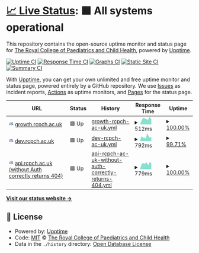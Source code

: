 # [📈 Live Status](https://rcpch.github.io/digital-growth-charts-upptime): <!--live status--> **🟩 All systems operational**

This repository contains the open-source uptime monitor and status page for [The Royal College of Paediatrics and Child Health](https://rcpch.ac.uk), powered by [Upptime](https://github.com/upptime/upptime).

[![Uptime CI](https://github.com/rcpch/digital-growth-charts-upptime/workflows/Uptime%20CI/badge.svg)](https://github.com/rcpch/digital-growth-charts-upptime/actions?query=workflow%3A%22Uptime+CI%22)
[![Response Time CI](https://github.com/rcpch/digital-growth-charts-upptime/workflows/Response%20Time%20CI/badge.svg)](https://github.com/rcpch/digital-growth-charts-upptime/actions?query=workflow%3A%22Response+Time+CI%22)
[![Graphs CI](https://github.com/rcpch/digital-growth-charts-upptime/workflows/Graphs%20CI/badge.svg)](https://github.com/rcpch/digital-growth-charts-upptime/actions?query=workflow%3A%22Graphs+CI%22)
[![Static Site CI](https://github.com/rcpch/digital-growth-charts-upptime/workflows/Static%20Site%20CI/badge.svg)](https://github.com/rcpch/digital-growth-charts-upptime/actions?query=workflow%3A%22Static+Site+CI%22)
[![Summary CI](https://github.com/rcpch/digital-growth-charts-upptime/workflows/Summary%20CI/badge.svg)](https://github.com/rcpch/digital-growth-charts-upptime/actions?query=workflow%3A%22Summary+CI%22)

With [Upptime](https://upptime.js.org), you can get your own unlimited and free uptime monitor and status page, powered entirely by a GitHub repository. We use [Issues](https://github.com/rcpch/digital-growth-charts-upptime/issues) as incident reports, [Actions](https://github.com/rcpch/digital-growth-charts-upptime/actions) as uptime monitors, and [Pages](https://rcpch.github.io/digital-growth-charts-upptime) for the status page.

<!--start: status pages-->
<!-- This summary is generated by Upptime (https://github.com/upptime/upptime) -->
<!-- Do not edit this manually, your changes will be overwritten -->
<!-- prettier-ignore -->
| URL | Status | History | Response Time | Uptime |
| --- | ------ | ------- | ------------- | ------ |
| <img alt="" src="https://raw.githubusercontent.com/rcpch/digital-growth-charts-upptime/master/assets/rcpch192.png" height="13"> [growth.rcpch.ac.uk](https://growth.rcpch.ac.uk) | 🟩 Up | [growth-rcpch-ac-uk.yml](https://github.com/rcpch/digital-growth-charts-upptime/commits/HEAD/history/growth-rcpch-ac-uk.yml) | <details><summary><img alt="Response time graph" src="./graphs/growth-rcpch-ac-uk/response-time-week.png" height="20"> 512ms</summary><br><a href="https://rcpch.github.io/digital-growth-charts-upptime/history/growth-rcpch-ac-uk"><img alt="Response time 568" src="https://img.shields.io/endpoint?url=https%3A%2F%2Fraw.githubusercontent.com%2Frcpch%2Fdigital-growth-charts-upptime%2FHEAD%2Fapi%2Fgrowth-rcpch-ac-uk%2Fresponse-time.json"></a><br><a href="https://rcpch.github.io/digital-growth-charts-upptime/history/growth-rcpch-ac-uk"><img alt="24-hour response time 435" src="https://img.shields.io/endpoint?url=https%3A%2F%2Fraw.githubusercontent.com%2Frcpch%2Fdigital-growth-charts-upptime%2FHEAD%2Fapi%2Fgrowth-rcpch-ac-uk%2Fresponse-time-day.json"></a><br><a href="https://rcpch.github.io/digital-growth-charts-upptime/history/growth-rcpch-ac-uk"><img alt="7-day response time 512" src="https://img.shields.io/endpoint?url=https%3A%2F%2Fraw.githubusercontent.com%2Frcpch%2Fdigital-growth-charts-upptime%2FHEAD%2Fapi%2Fgrowth-rcpch-ac-uk%2Fresponse-time-week.json"></a><br><a href="https://rcpch.github.io/digital-growth-charts-upptime/history/growth-rcpch-ac-uk"><img alt="30-day response time 678" src="https://img.shields.io/endpoint?url=https%3A%2F%2Fraw.githubusercontent.com%2Frcpch%2Fdigital-growth-charts-upptime%2FHEAD%2Fapi%2Fgrowth-rcpch-ac-uk%2Fresponse-time-month.json"></a><br><a href="https://rcpch.github.io/digital-growth-charts-upptime/history/growth-rcpch-ac-uk"><img alt="1-year response time 564" src="https://img.shields.io/endpoint?url=https%3A%2F%2Fraw.githubusercontent.com%2Frcpch%2Fdigital-growth-charts-upptime%2FHEAD%2Fapi%2Fgrowth-rcpch-ac-uk%2Fresponse-time-year.json"></a></details> | <details><summary><a href="https://rcpch.github.io/digital-growth-charts-upptime/history/growth-rcpch-ac-uk">100.00%</a></summary><a href="https://rcpch.github.io/digital-growth-charts-upptime/history/growth-rcpch-ac-uk"><img alt="All-time uptime 99.80%" src="https://img.shields.io/endpoint?url=https%3A%2F%2Fraw.githubusercontent.com%2Frcpch%2Fdigital-growth-charts-upptime%2FHEAD%2Fapi%2Fgrowth-rcpch-ac-uk%2Fuptime.json"></a><br><a href="https://rcpch.github.io/digital-growth-charts-upptime/history/growth-rcpch-ac-uk"><img alt="24-hour uptime 100.00%" src="https://img.shields.io/endpoint?url=https%3A%2F%2Fraw.githubusercontent.com%2Frcpch%2Fdigital-growth-charts-upptime%2FHEAD%2Fapi%2Fgrowth-rcpch-ac-uk%2Fuptime-day.json"></a><br><a href="https://rcpch.github.io/digital-growth-charts-upptime/history/growth-rcpch-ac-uk"><img alt="7-day uptime 100.00%" src="https://img.shields.io/endpoint?url=https%3A%2F%2Fraw.githubusercontent.com%2Frcpch%2Fdigital-growth-charts-upptime%2FHEAD%2Fapi%2Fgrowth-rcpch-ac-uk%2Fuptime-week.json"></a><br><a href="https://rcpch.github.io/digital-growth-charts-upptime/history/growth-rcpch-ac-uk"><img alt="30-day uptime 100.00%" src="https://img.shields.io/endpoint?url=https%3A%2F%2Fraw.githubusercontent.com%2Frcpch%2Fdigital-growth-charts-upptime%2FHEAD%2Fapi%2Fgrowth-rcpch-ac-uk%2Fuptime-month.json"></a><br><a href="https://rcpch.github.io/digital-growth-charts-upptime/history/growth-rcpch-ac-uk"><img alt="1-year uptime 99.75%" src="https://img.shields.io/endpoint?url=https%3A%2F%2Fraw.githubusercontent.com%2Frcpch%2Fdigital-growth-charts-upptime%2FHEAD%2Fapi%2Fgrowth-rcpch-ac-uk%2Fuptime-year.json"></a></details>
| <img alt="" src="https://raw.githubusercontent.com/rcpch/digital-growth-charts-upptime/master/assets/rcpch192.png" height="13"> [dev.rcpch.ac.uk](https://dev.rcpch.ac.uk) | 🟩 Up | [dev-rcpch-ac-uk.yml](https://github.com/rcpch/digital-growth-charts-upptime/commits/HEAD/history/dev-rcpch-ac-uk.yml) | <details><summary><img alt="Response time graph" src="./graphs/dev-rcpch-ac-uk/response-time-week.png" height="20"> 792ms</summary><br><a href="https://rcpch.github.io/digital-growth-charts-upptime/history/dev-rcpch-ac-uk"><img alt="Response time 993" src="https://img.shields.io/endpoint?url=https%3A%2F%2Fraw.githubusercontent.com%2Frcpch%2Fdigital-growth-charts-upptime%2FHEAD%2Fapi%2Fdev-rcpch-ac-uk%2Fresponse-time.json"></a><br><a href="https://rcpch.github.io/digital-growth-charts-upptime/history/dev-rcpch-ac-uk"><img alt="24-hour response time 775" src="https://img.shields.io/endpoint?url=https%3A%2F%2Fraw.githubusercontent.com%2Frcpch%2Fdigital-growth-charts-upptime%2FHEAD%2Fapi%2Fdev-rcpch-ac-uk%2Fresponse-time-day.json"></a><br><a href="https://rcpch.github.io/digital-growth-charts-upptime/history/dev-rcpch-ac-uk"><img alt="7-day response time 792" src="https://img.shields.io/endpoint?url=https%3A%2F%2Fraw.githubusercontent.com%2Frcpch%2Fdigital-growth-charts-upptime%2FHEAD%2Fapi%2Fdev-rcpch-ac-uk%2Fresponse-time-week.json"></a><br><a href="https://rcpch.github.io/digital-growth-charts-upptime/history/dev-rcpch-ac-uk"><img alt="30-day response time 821" src="https://img.shields.io/endpoint?url=https%3A%2F%2Fraw.githubusercontent.com%2Frcpch%2Fdigital-growth-charts-upptime%2FHEAD%2Fapi%2Fdev-rcpch-ac-uk%2Fresponse-time-month.json"></a><br><a href="https://rcpch.github.io/digital-growth-charts-upptime/history/dev-rcpch-ac-uk"><img alt="1-year response time 900" src="https://img.shields.io/endpoint?url=https%3A%2F%2Fraw.githubusercontent.com%2Frcpch%2Fdigital-growth-charts-upptime%2FHEAD%2Fapi%2Fdev-rcpch-ac-uk%2Fresponse-time-year.json"></a></details> | <details><summary><a href="https://rcpch.github.io/digital-growth-charts-upptime/history/dev-rcpch-ac-uk">99.71%</a></summary><a href="https://rcpch.github.io/digital-growth-charts-upptime/history/dev-rcpch-ac-uk"><img alt="All-time uptime 99.39%" src="https://img.shields.io/endpoint?url=https%3A%2F%2Fraw.githubusercontent.com%2Frcpch%2Fdigital-growth-charts-upptime%2FHEAD%2Fapi%2Fdev-rcpch-ac-uk%2Fuptime.json"></a><br><a href="https://rcpch.github.io/digital-growth-charts-upptime/history/dev-rcpch-ac-uk"><img alt="24-hour uptime 100.00%" src="https://img.shields.io/endpoint?url=https%3A%2F%2Fraw.githubusercontent.com%2Frcpch%2Fdigital-growth-charts-upptime%2FHEAD%2Fapi%2Fdev-rcpch-ac-uk%2Fuptime-day.json"></a><br><a href="https://rcpch.github.io/digital-growth-charts-upptime/history/dev-rcpch-ac-uk"><img alt="7-day uptime 99.71%" src="https://img.shields.io/endpoint?url=https%3A%2F%2Fraw.githubusercontent.com%2Frcpch%2Fdigital-growth-charts-upptime%2FHEAD%2Fapi%2Fdev-rcpch-ac-uk%2Fuptime-week.json"></a><br><a href="https://rcpch.github.io/digital-growth-charts-upptime/history/dev-rcpch-ac-uk"><img alt="30-day uptime 99.93%" src="https://img.shields.io/endpoint?url=https%3A%2F%2Fraw.githubusercontent.com%2Frcpch%2Fdigital-growth-charts-upptime%2FHEAD%2Fapi%2Fdev-rcpch-ac-uk%2Fuptime-month.json"></a><br><a href="https://rcpch.github.io/digital-growth-charts-upptime/history/dev-rcpch-ac-uk"><img alt="1-year uptime 99.90%" src="https://img.shields.io/endpoint?url=https%3A%2F%2Fraw.githubusercontent.com%2Frcpch%2Fdigital-growth-charts-upptime%2FHEAD%2Fapi%2Fdev-rcpch-ac-uk%2Fuptime-year.json"></a></details>
| <img alt="" src="https://raw.githubusercontent.com/rcpch/digital-growth-charts-upptime/master/assets/rcpch192.png" height="13"> [api.rcpch.ac.uk (without Auth correctly returns 404)](https://api.rcpch.ac.uk/v1/growth) | 🟩 Up | [api-rcpch-ac-uk-without-auth-correctly-returns-404.yml](https://github.com/rcpch/digital-growth-charts-upptime/commits/HEAD/history/api-rcpch-ac-uk-without-auth-correctly-returns-404.yml) | <details><summary><img alt="Response time graph" src="./graphs/api-rcpch-ac-uk-without-auth-correctly-returns-404/response-time-week.png" height="20"> 779ms</summary><br><a href="https://rcpch.github.io/digital-growth-charts-upptime/history/api-rcpch-ac-uk-without-auth-correctly-returns-404"><img alt="Response time 785" src="https://img.shields.io/endpoint?url=https%3A%2F%2Fraw.githubusercontent.com%2Frcpch%2Fdigital-growth-charts-upptime%2FHEAD%2Fapi%2Fapi-rcpch-ac-uk-without-auth-correctly-returns-404%2Fresponse-time.json"></a><br><a href="https://rcpch.github.io/digital-growth-charts-upptime/history/api-rcpch-ac-uk-without-auth-correctly-returns-404"><img alt="24-hour response time 795" src="https://img.shields.io/endpoint?url=https%3A%2F%2Fraw.githubusercontent.com%2Frcpch%2Fdigital-growth-charts-upptime%2FHEAD%2Fapi%2Fapi-rcpch-ac-uk-without-auth-correctly-returns-404%2Fresponse-time-day.json"></a><br><a href="https://rcpch.github.io/digital-growth-charts-upptime/history/api-rcpch-ac-uk-without-auth-correctly-returns-404"><img alt="7-day response time 779" src="https://img.shields.io/endpoint?url=https%3A%2F%2Fraw.githubusercontent.com%2Frcpch%2Fdigital-growth-charts-upptime%2FHEAD%2Fapi%2Fapi-rcpch-ac-uk-without-auth-correctly-returns-404%2Fresponse-time-week.json"></a><br><a href="https://rcpch.github.io/digital-growth-charts-upptime/history/api-rcpch-ac-uk-without-auth-correctly-returns-404"><img alt="30-day response time 814" src="https://img.shields.io/endpoint?url=https%3A%2F%2Fraw.githubusercontent.com%2Frcpch%2Fdigital-growth-charts-upptime%2FHEAD%2Fapi%2Fapi-rcpch-ac-uk-without-auth-correctly-returns-404%2Fresponse-time-month.json"></a><br><a href="https://rcpch.github.io/digital-growth-charts-upptime/history/api-rcpch-ac-uk-without-auth-correctly-returns-404"><img alt="1-year response time 768" src="https://img.shields.io/endpoint?url=https%3A%2F%2Fraw.githubusercontent.com%2Frcpch%2Fdigital-growth-charts-upptime%2FHEAD%2Fapi%2Fapi-rcpch-ac-uk-without-auth-correctly-returns-404%2Fresponse-time-year.json"></a></details> | <details><summary><a href="https://rcpch.github.io/digital-growth-charts-upptime/history/api-rcpch-ac-uk-without-auth-correctly-returns-404">100.00%</a></summary><a href="https://rcpch.github.io/digital-growth-charts-upptime/history/api-rcpch-ac-uk-without-auth-correctly-returns-404"><img alt="All-time uptime 94.09%" src="https://img.shields.io/endpoint?url=https%3A%2F%2Fraw.githubusercontent.com%2Frcpch%2Fdigital-growth-charts-upptime%2FHEAD%2Fapi%2Fapi-rcpch-ac-uk-without-auth-correctly-returns-404%2Fuptime.json"></a><br><a href="https://rcpch.github.io/digital-growth-charts-upptime/history/api-rcpch-ac-uk-without-auth-correctly-returns-404"><img alt="24-hour uptime 100.00%" src="https://img.shields.io/endpoint?url=https%3A%2F%2Fraw.githubusercontent.com%2Frcpch%2Fdigital-growth-charts-upptime%2FHEAD%2Fapi%2Fapi-rcpch-ac-uk-without-auth-correctly-returns-404%2Fuptime-day.json"></a><br><a href="https://rcpch.github.io/digital-growth-charts-upptime/history/api-rcpch-ac-uk-without-auth-correctly-returns-404"><img alt="7-day uptime 100.00%" src="https://img.shields.io/endpoint?url=https%3A%2F%2Fraw.githubusercontent.com%2Frcpch%2Fdigital-growth-charts-upptime%2FHEAD%2Fapi%2Fapi-rcpch-ac-uk-without-auth-correctly-returns-404%2Fuptime-week.json"></a><br><a href="https://rcpch.github.io/digital-growth-charts-upptime/history/api-rcpch-ac-uk-without-auth-correctly-returns-404"><img alt="30-day uptime 100.00%" src="https://img.shields.io/endpoint?url=https%3A%2F%2Fraw.githubusercontent.com%2Frcpch%2Fdigital-growth-charts-upptime%2FHEAD%2Fapi%2Fapi-rcpch-ac-uk-without-auth-correctly-returns-404%2Fuptime-month.json"></a><br><a href="https://rcpch.github.io/digital-growth-charts-upptime/history/api-rcpch-ac-uk-without-auth-correctly-returns-404"><img alt="1-year uptime 93.15%" src="https://img.shields.io/endpoint?url=https%3A%2F%2Fraw.githubusercontent.com%2Frcpch%2Fdigital-growth-charts-upptime%2FHEAD%2Fapi%2Fapi-rcpch-ac-uk-without-auth-correctly-returns-404%2Fuptime-year.json"></a></details>

<!--end: status pages-->

[**Visit our status website →**](https://rcpch.github.io/digital-growth-charts-upptime)

## 📄 License

- Powered by: [Upptime](https://github.com/upptime/upptime)
- Code: [MIT](./LICENSE) © [The Royal College of Paediatrics and Child Health](https://rcpch.ac.uk)
- Data in the `./history` directory: [Open Database License](https://opendatacommons.org/licenses/odbl/1-0/)
